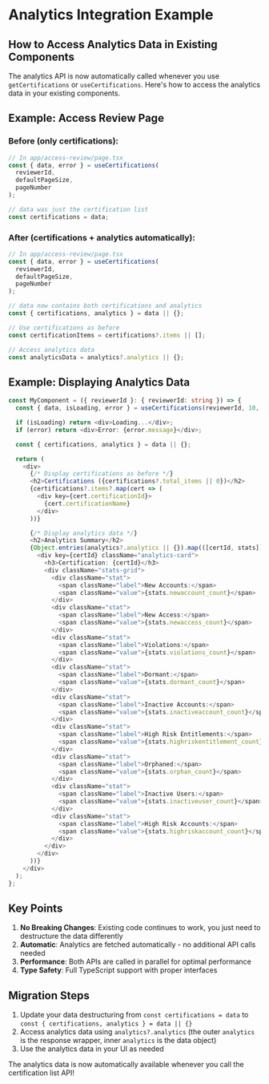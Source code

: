 # Analytics Integration Example

## How to Access Analytics Data in Existing Components

The analytics API is now automatically called whenever you use `getCertifications` or `useCertifications`. Here's how to access the analytics data in your existing components.

## Example: Access Review Page

### Before (only certifications):
```typescript
// In app/access-review/page.tsx
const { data, error } = useCertifications(
  reviewerId,
  defaultPageSize,
  pageNumber
);

// data was just the certification list
const certifications = data;
```

### After (certifications + analytics automatically):
```typescript
// In app/access-review/page.tsx
const { data, error } = useCertifications(
  reviewerId,
  defaultPageSize,
  pageNumber
);

// data now contains both certifications and analytics
const { certifications, analytics } = data || {};

// Use certifications as before
const certificationItems = certifications?.items || [];

// Access analytics data
const analyticsData = analytics?.analytics || {};
```

## Example: Displaying Analytics Data

```typescript
const MyComponent = ({ reviewerId }: { reviewerId: string }) => {
  const { data, isLoading, error } = useCertifications(reviewerId, 10, 1);

  if (isLoading) return <div>Loading...</div>;
  if (error) return <div>Error: {error.message}</div>;

  const { certifications, analytics } = data || {};

  return (
    <div>
      {/* Display certifications as before */}
      <h2>Certifications ({certifications?.total_items || 0})</h2>
      {certifications?.items?.map(cert => (
        <div key={cert.certificationId}>
          {cert.certificationName}
        </div>
      ))}

      {/* Display analytics data */}
      <h2>Analytics Summary</h2>
      {Object.entries(analytics?.analytics || {}).map(([certId, stats]) => (
        <div key={certId} className="analytics-card">
          <h3>Certification: {certId}</h3>
          <div className="stats-grid">
            <div className="stat">
              <span className="label">New Accounts:</span>
              <span className="value">{stats.newaccount_count}</span>
            </div>
            <div className="stat">
              <span className="label">New Access:</span>
              <span className="value">{stats.newaccess_count}</span>
            </div>
            <div className="stat">
              <span className="label">Violations:</span>
              <span className="value">{stats.violations_count}</span>
            </div>
            <div className="stat">
              <span className="label">Dormant:</span>
              <span className="value">{stats.dormant_count}</span>
            </div>
            <div className="stat">
              <span className="label">Inactive Accounts:</span>
              <span className="value">{stats.inactiveaccount_count}</span>
            </div>
            <div className="stat">
              <span className="label">High Risk Entitlements:</span>
              <span className="value">{stats.highriskentitlement_count}</span>
            </div>
            <div className="stat">
              <span className="label">Orphaned:</span>
              <span className="value">{stats.orphan_count}</span>
            </div>
            <div className="stat">
              <span className="label">Inactive Users:</span>
              <span className="value">{stats.inactiveuser_count}</span>
            </div>
            <div className="stat">
              <span className="label">High Risk Accounts:</span>
              <span className="value">{stats.highriskaccount_count}</span>
            </div>
          </div>
        </div>
      ))}
    </div>
  );
};
```

## Key Points

1. **No Breaking Changes**: Existing code continues to work, you just need to destructure the data differently
2. **Automatic**: Analytics are fetched automatically - no additional API calls needed
3. **Performance**: Both APIs are called in parallel for optimal performance
4. **Type Safety**: Full TypeScript support with proper interfaces

## Migration Steps

1. Update your data destructuring from `const certifications = data` to `const { certifications, analytics } = data || {}`
2. Access analytics data using `analytics?.analytics` (the outer `analytics` is the response wrapper, inner `analytics` is the data object)
3. Use the analytics data in your UI as needed

The analytics data is now automatically available whenever you call the certification list API!
